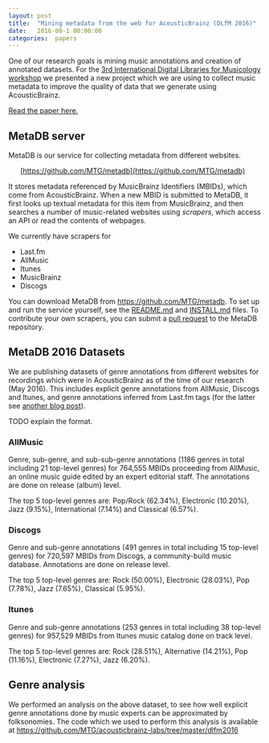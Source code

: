 ```yaml
---
layout: post
title:  "Mining metadata from the web for AcousticBrainz (DLfM 2016)"
date:   2016-08-1 00:00:00
categories:  papers
---
```


One of our research goals is mining music annotations and creation of annotated datasets. For the [3rd International Digital Libraries for Musicology workshop](http://www.transforming-musicology.org/dlfm2016/) we presented a new project which we are using to collect music metadata to improve the quality of data that we generate using AcousticBrainz.

[Read the paper here.](http://mtg.upf.edu/node/3533)



## MetaDB server

MetaDB is our service for collecting metadata from different websites.

&nbsp;&nbsp;&nbsp;&nbsp;&nbsp;&nbsp;[https://github.com/MTG/metadb](https://github.com/MTG/metadb)

It stores metadata referenced by MusicBrainz Identifiers (MBIDs), which come from AcousticBrainz.
When a new MBID is submitted to MetaDB, it first looks up textual metadata for this item
from MusicBrainz, and then searches a number of music-related websites using _scrapers_, which
access an API or read the contents of webpages.

We currently have scrapers for

 * Last.fm
 * AllMusic
 * Itunes
 * MusicBrainz
 * Discogs

You can download MetaDB from https://github.com/MTG/metadb. To set up and run the service
yourself, see the [README.md](https://github.com/MTG/metadb/blob/master/README.md) and
[INSTALL.md](https://github.com/MTG/metadb/blob/master/INSTALL.md) files.
To contribute your own scrapers, you can submit a
 [pull request](https://help.github.com/articles/using-pull-requests/) to the
MetaDB repository.

## MetaDB 2016 Datasets
We are publishing datasets of genre annotations from different websites for recordings which were in AcousticBrainz as of the time of our research (May 2016). This includes explicit genre annotations from AllMusic, Discogs and Itunes, and genre annotations inferred from Last.fm tags (for the latter see [another blog post](http://labs.acousticbrainz.org/lastfm-genre-annotations)).

TODO explain the format.

### AllMusic
Genre, sub-genre, and sub-sub-genre annotations (1186 genres in total including 21 top-level genres) for 764,555 MBIDs proceeding from AllMusic, an online music guide edited by an expert editorial staff. The annotations are done on release (album) level. 

The top 5 top-level genres are: Pop/Rock (62.34%), Electronic (10.20%), Jazz (9.15%), International (7.14%) and Classical (6.57%).

### Discogs
Genre and sub-genre annotations (491 genres in total including 15 top-level genres) for 720,597 MBIDs from Discogs, a community-build music database. Annotations are done on release level. 

The top 5 top-level genres are: Rock (50.00%), Electronic (28.03%), Pop (7.78%), Jazz (7.65%), Classical (5.95%).

### Itunes
Genre and sub-genre annotations (253 genres in total including 38 top-level genres) for 957,529 MBIDs from Itunes music catalog done on track level.

The top 5 top-level genres are: Rock (28.51%), Alternative (14.21%), Pop (11.16%), Electronic (7.27%), Jazz (6.20%).


## Genre analysis

We performed an analysis on the above dataset, to see how well explicit genre annotations done by music experts can be approximated by folksonomies. The code which we used to perform this analysis is available at https://github.com/MTG/acousticbrainz-labs/tree/master/dlfm2016
